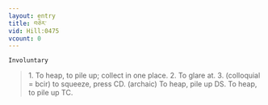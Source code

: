 ```yaml
---
layout: entry
title: བཅེར་
vid: Hill:0475
vcount: 0
---
```

`Involuntary` 
> 1\.
 To heap, to pile up; collect in one place\.
 2\.
 To glare at\.
 3\.
 (colloquial = bcir) to squeeze, press CD\.
 (archaic) To heap, pile up DS\.
 To heap, to pile up TC\.

